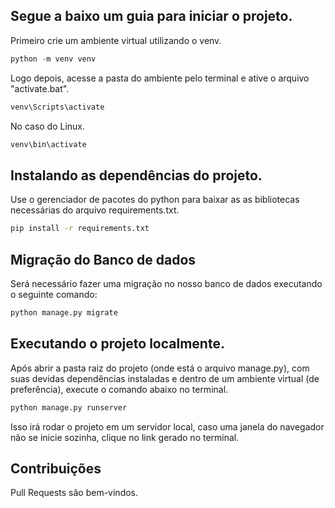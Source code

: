 ## Segue a baixo um guia para iniciar o projeto.

Primeiro crie um ambiente virtual utilizando o venv.
```python
python -m venv venv
```

Logo depois, acesse a pasta do ambiente pelo terminal e ative o arquivo "activate.bat".

```bash
venv\Scripts\activate
```

No caso do Linux.
```bash
venv\bin\activate
```

## Instalando as dependências do projeto.

Use o gerenciador de pacotes do python para baixar as as bibliotecas necessárias do arquivo requirements.txt.

```bash
pip install -r requirements.txt
```

## Migração do Banco de dados

Será necessário fazer uma migração no nosso banco de dados executando o seguinte comando:

```bash
python manage.py migrate
```

## Executando o projeto localmente.

Após abrir a pasta raiz do projeto (onde está o arquivo manage.py), com suas devidas dependências instaladas e dentro de um ambiente virtual (de preferência), execute o comando abaixo no terminal.

```bash
python manage.py runserver
```
Isso irá rodar o projeto em um servidor local, caso uma janela do navegador não se inicie sozinha, clique no link gerado no terminal.

## Contribuições

Pull Requests são bem-vindos.
